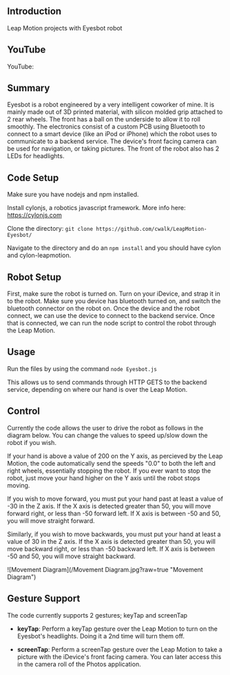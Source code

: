 ## Introduction

Leap Motion projects with Eyesbot robot

## YouTube

YouTube: 

## Summary

Eyesbot is a robot engineered by a very intelligent coworker of mine. It is mainly made out of 3D printed material, with silicon molded grip attached to 2 rear wheels. The front has a ball on the underside to allow it to roll smoothly. The electronics consist of a custom PCB using Bluetooth to connect to a smart device (like an iPod or iPhone) which the robot uses to communicate to a backend service. The device's front facing camera can be used for navigation, or taking pictures. The front of the robot also has 2 LEDs for headlights.

## Code Setup

Make sure you have nodejs and npm installed.

Install cylonjs, a robotics javascript framework. More info here: https://cylonjs.com

Clone the directory: `git clone https://github.com/cwalk/LeapMotion-Eyesbot/`

Navigate to the directory and do an `npm install` and you should have cylon and cylon-leapmotion.

## Robot Setup

First, make sure the robot is turned on. Turn on your iDevice, and strap it in to the robot. Make sure you device has bluetooth turned on, and switch the bluetooth connector on the robot on. Once the device and the robot connect, we can use the device to connect to the backend service. Once that is connected, we can run the node script to control the robot through the Leap Motion.

## Usage

Run the files by using the command `node Eyesbot.js`

This allows us to send commands through HTTP GETS to the backend service, depending on where our hand is over the Leap Motion. 

## Control

Currently the code allows the user to drive the robot as follows in the diagram below. You can change the values to speed up/slow down the robot if you wish.

If your hand is above a value of 200 on the Y axis, as percieved by the Leap Motion, the code automatically send the speeds "0.0" to both the left and right wheels, essentially stopping the robot. If you ever want to stop the robot, just move your hand higher on the Y axis until the robot stops moving.

If you wish to move forward, you must put your hand past at least a value of -30 in the Z axis. If the X axis is detected greater than 50, you will move forward right, or less than -50 forward left. If X axis is between -50 and 50, you will move straight forward.

Similarly, if you wish to move backwards, you must put your hand at least a value of 30 in the Z axis. If the X axis is detected greater than 50, you will move backward right, or less than -50 backward left. If X axis is between -50 and 50, you will move straight backward.

![Movement Diagram](/Movement Diagram.jpg?raw=true "Movement Diagram")

## Gesture Support

The code currently supports 2 gestures; keyTap and screenTap

- **keyTap**: Perform a keyTap gesture over the Leap Motion to turn on the Eyesbot's headlights. Doing it a 2nd time will turn them off.

- **screenTap**: Perform a screenTap gesture over the Leap Motion to take a picture with the iDevice's front facing camera. You can later access this in the camera roll of the Photos application. 
